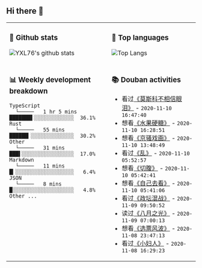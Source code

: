 ## Hi there 👋

<table>
<tr>
<td valign="top" width="54%">

### 🔭 Github stats

![YXL76's github stats](https://github-readme-stats.yxl76.vercel.app/api?username=YXL76&count_private=true&show_icons=true&theme=tokyonight)

</td>

<td valign="top" width="46%">

### 🌱 Top languages

![Top Langs](https://github-readme-stats.yxl76.vercel.app/api/top-langs/?username=YXL76&layout=compact&theme=tokyonight)

</td>
</tr>
<tr>
<td valign="top" width="54%">

### 📊 Weekly development breakdown

```text
TypeScript
  └─────   1 hr 5 mins    ███████▌░░░░░░░░░░░░░  36.1%
Rust
  └─────   55 mins        ██████▎░░░░░░░░░░░░░░  30.2%
Other
  └─────   31 mins        ███▌░░░░░░░░░░░░░░░░░  17.0%
Markdown
  └─────   11 mins        █▎░░░░░░░░░░░░░░░░░░░   6.4%
JSON
  └─────   8 mins         █░░░░░░░░░░░░░░░░░░░░   4.8%
Other ...
```

</td>
<td valign="top" width="46%">

### 📚 Douban activities

- 看过[《莫斯科不相信眼泪》](http://movie.douban.com/subject/1303066/) - `2020-11-10 16:47:40`
- 想看[《水果硬糖》](http://movie.douban.com/subject/1484091/) - `2020-11-10 16:28:51`
- 想看[《京骚戏画》](http://movie.douban.com/subject/24875439/) - `2020-11-10 13:48:49`
- 看过[《乱》](http://movie.douban.com/subject/1296196/) - `2020-11-10 05:52:57`
- 想看[《切腹》](http://movie.douban.com/subject/1304920/) - `2020-11-10 05:42:41`
- 想看[《自己去看》](http://movie.douban.com/subject/1422186/) - `2020-11-10 05:41:06`
- 看过[《政坛混战》](http://movie.douban.com/subject/6721894/) - `2020-11-09 09:50:52`
- 读过[《八月之光》](https://book.douban.com/subject/26267263/) - `2020-11-09 07:00:13`
- 想看[《选票风波》](http://movie.douban.com/subject/3071126/) - `2020-11-08 23:47:13`
- 看过[《小妇人》](http://movie.douban.com/subject/26348103/) - `2020-11-08 16:29:23`

</td>
</tr>
</table>

<!--
**YXL76/YXL76** is a ✨ _special_ ✨ repository because its `README.md` (this file) appears on your GitHub profile.

Here are some ideas to get you started:

- 🔭 I’m currently working on ...
- 🌱 I’m currently learning ...
- 👯 I’m looking to collaborate on ...
- 🤔 I’m looking for help with ...
- 💬 Ask me about ...
- 📫 How to reach me: ...
- 😄 Pronouns: ...
- ⚡ Fun fact: ...
-->
